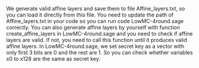 We generate valid affine layers and save them to file Affine_layers.txt, so you can load it directly from this file.
You need to update the path of Affine_layers.txt in your code so you can run  code LowMC-4round.sage correctly.
You can also generate affine layers by yourself with function create_affine_layers in LowMC-4round.sage and you need to check if affine layers are valid.
If not, you need to call this function until it produces valid affine layers.
In LowMC-4round.sage, we set secret key as a vector with only first 3 bits are 0 and the rest are 1.
So you can check whether variables x0 to x128 are the same as secret key.